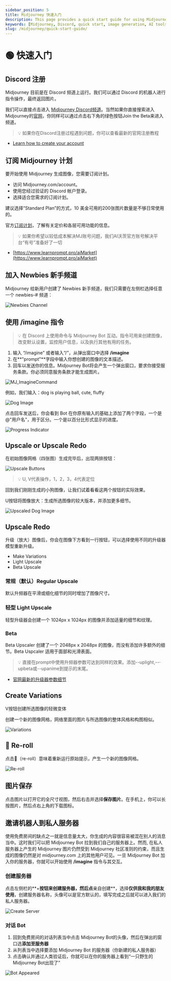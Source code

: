 ```yaml
---
sidebar_position: 5
title: Midjourney 快速入门
description: This page provides a quick start guide for using Midjourney on Discord, including registration, subscription plans, and basic commands.
keywords: [Midjourney, Discord, quick start, image generation, AI tools]
slug: /midjourney/quick-start-guide/
---
```

# 🟢 快速入门

## Discord 注册

Midjourney 目前是在 Discord 频道上运行。我们可以通过 Discord 的机器人进行指令操作，最终返回图片。

我们可以直接点击进入 [Midjourney Discord频道](https://discord.com/invite/midjourney)。当然如果你直接搜索进入Midjourney的[官网](https://www.midjourney.com/home/?callbackUrl=%2Fapp%2F)，你同样可以通过点击右下角的绿色按钮Join the Beta来进入频道。

>💡 如果你在Discord注册过程遇到问题，你可以查看最新的官网注册教程
- [Learn how to create your account](https://support.discord.com/hc/en-us/articles/360033931551-Getting-Started)

## **订阅 Midjourney 计划**

要开始使用 Midjourney 生成图像，您需要订阅计划。

- 访问 Midjourney.com/account。
- 使用您经过验证的 Discord 帐户登录。
- 选择适合您需求的订阅计划。

建议选择“Standard Plan”的方式，10 美金可用的200张图片数量是不够日常使用的。

官方[订阅计划](https://docs.midjourney.com/plans)，了解有关定价和各层可用功能的信息。

>💡 如果你希望以较低成本解决MJ账号问题，我们AI沃茨官方账号解决平台“有号”准备好了一切
- [https://www.learnprompt.pro/aiMarket](https://www.learnprompt.pro/aiMarket)

## 加入 Newbies 新手频道

Midjourney 给新用户创建了 Newbies 新手频道，我们只需要在左侧栏选择任意一个 newbies-# 频道：

![Newbies Channel](https://cdn.jsdelivr.net/gh/donttal/imgbed/img/48f4730891bc880f63985c95f0e272e7.png)

## 使用 /imagine 指令

>💡 在 Discord 上使用命令与 Midjourney Bot 互动。指令可用来创建图像，改变默认设置，监控用户信息，以及执行其他有用的任务。

1. 输入 “/imagine” 或者输入“/”，从弹出窗口中选择 **/imagine**
2. 在**"prompt"**字段中输入你想创建的图像的文本描述。
3. 回车以发送你的信息。Midjourney Bot将会产生一个弹出窗口，要求你接受服务条款。你必须同意服务条款才能生成图片。

![MJ_ImagineCommand](https://cdn.jsdelivr.net/gh/donttal/imgbed/img/8d2274af7d5b99ff08de7946db36504c.gif)

例如，我们输入：dog is playing ball, cute, fluffy

![Dog Image](https://cdn.jsdelivr.net/gh/donttal/imgbed/img/903cb43f6c94cb9254ac2680e4912c65.png)

点击回车发送后，你会看到 Bot 在你原有输入的基础上添加了两个字段，一个是@"用户名"，用于区分。一个是以百分比形式显示的进度。

![Progress Indicator](https://cdn.jsdelivr.net/gh/donttal/imgbed/img/752727af994756257d14461c12faf1fc.png)

## Upscale or Upscale Redo

在初始图像网格（四张图）生成完毕后，出现两排按钮：

![Upscale Buttons](https://cdn.jsdelivr.net/gh/donttal/imgbed/img/92c5633cfff0a6d61c22d6caf5438dd7.png)

>💡 U, V代表操作，1，2，3，4代表定位


回到我们刚刚生成的小狗图像，让我们试着看看这两个按钮的实际效果。

U按钮将图像放大：生成所选图像的较大版本，并添加更多细节。

![Upscaled Dog Image](https://cdn.jsdelivr.net/gh/donttal/imgbed/img/bd8048c648cdafec95be0c8a81b314bb.png)

## Upscale Redo

升级（放大）图像后，你会在图像下方看到一行按钮，可以选择使用不同的升级器模型重新升级。

- Make Variations
- Light Upscale
- Beta Upscale

### 常规（默认）Regular Upscale

默认升频器在平滑或细化细节的同时增加了图像尺寸。

### 轻型 Light Upscale

轻型升级器会创建一个 1024px x 1024px 的图像并添加适量的细节和纹理。

### Beta

Beta Upscaler 创建了一个 2048px x 2048px 的图像，而没有添加许多额外的细节。Beta Uspcaler 适用于面部和光滑表面。

>💡 直接在prompt中使用升频器参数可达到同样的效果。添加--uplight,--· upbeta或--upanime到提示的末尾。
- [官网最新的升级器参数细节](https://docs.midjourney.com/docs/upscalers)

## Create Variations

V按钮创建所选图像的轻微变体

创建一个新的图像网格，网络里面的图片与所选图像的整体风格和构图相似。

![Variations](https://cdn.jsdelivr.net/gh/donttal/imgbed/img/cb748dc43d4f185ce9f57b6f61d8e7ee.png)

## 🔄 Re-roll

点击🔄（re-roll）意味着重新运行原始提示，产生一个新的图像网格。

![Re-roll](https://cdn.jsdelivr.net/gh/donttal/imgbed/img/77cfd333852e5bc7c0f01b3ce889e87a.png)

## 图片保存

点击图片以打开它的全尺寸视图，然后右击并选择**保存图片**。在手机上，你可以长按图片，然后点右上角的下载图标。

## 邀请机器人到私人服务器

使用免费房间的缺点之一就是信息量太大，你生成的内容很容易被混在别人的消息当中。这时我们可以把 Midjourney Bot 拉到我们自己的服务器上。然而, 在私人服务器上产生的 Midjourney 图片仍然受到 Midjourney 社区准则的约束，而且生成的图像仍然是对 midjourney.com 上的其他用户可见。一旦 Midjourney Bot 加入你的服务器，你就可以开始使用 **/imagine** 指令与其交互。

### 创建服务器

点击左侧栏的**+**按钮来创建服务器，然后点**亲自创建**，选择**仅供我和我的朋友使用**，创建服务器名称，头像可以是官方默认的，填写完成之后就可以进入我们的私人服务器。

![Create Server](https://cdn.jsdelivr.net/gh/donttal/imgbed/img/036906140977e743686599b60cacaf5d.png)

### 对话 Bot

1. 回到免费房间的对话列表当中点击 Midjourney Bot的头像，然后在弹出的窗口选**添加至服务器**
2. 从列表当中选择要添加 Midjourney Bot 的服务器（你新建的私人服务器）
3. 点击确认并通过人类验证后，你就可以在你的服务器上看到“一只野生的 Midjourney Bot出现了”

![Bot Appeared](https://cdn.jsdelivr.net/gh/donttal/imgbed/img/b9f6a5a02e08fccf213ccc9965bac774.png)